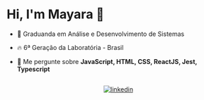 
<h1 align="left">Hi, I'm Mayara 🌈</h1>


- 🔭 Graduanda em Análise e Desenvolvimento de Sistemas

- 🔥 6ª Geração da Laboratória - Brasil

- 💬 Me pergunte sobre **JavaScript, HTML, CSS, ReactJS, Jest, Typescript**



## 

<div  align="center" >
<a href="https://linkedin.com/in/maybezerra" target="_blank">
  <img align="center" src="https://img.shields.io/badge/-mayarabezerra-05122A?style=flat&logo=linkedin" alt="linkedin"/>
</a>
</div>
